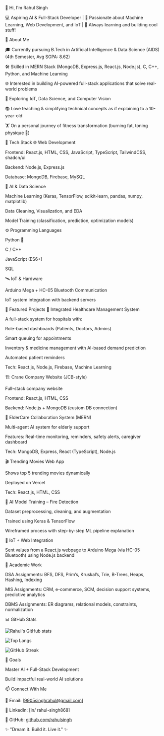 👋 Hi, I'm Rahul Singh

💻 Aspiring AI & Full-Stack Developer | 🚀 Passionate about Machine Learning, Web Development, and IoT | 🌱 Always learning and building cool stuff!

🚀 About Me

🎓 Currently pursuing B.Tech in Artificial Intelligence & Data Science (AIDS) (4th Semester, Avg SGPA: 8.62)

🛠️ Skilled in MERN Stack (MongoDB, Express.js, React.js, Node.js), C, C++, Python, and Machine Learning

🌐 Interested in building AI-powered full-stack applications that solve real-world problems

🤖 Exploring IoT, Data Science, and Computer Vision

📚 Love teaching & simplifying technical concepts as if explaining to a 10-year-old

🏋️ On a personal journey of fitness transformation (burning fat, toning physique 💪)

🔧 Tech Stack
🌐 Web Development

Frontend: React.js, HTML, CSS, JavaScript, TypeScript, TailwindCSS, shadcn/ui

Backend: Node.js, Express.js

Database: MongoDB, Firebase, MySQL

🤖 AI & Data Science

Machine Learning (Keras, TensorFlow, scikit-learn, pandas, numpy, matplotlib)

Data Cleaning, Visualization, and EDA

Model Training (classification, prediction, optimization models)

⚙️ Programming Languages

Python 🐍

C / C++

JavaScript (ES6+)

SQL

🛰️ IoT & Hardware

Arduino Mega + HC-05 Bluetooth Communication

IoT system integration with backend servers

📌 Featured Projects
🏥 Integrated Healthcare Management System

A full-stack system for hospitals with:

Role-based dashboards (Patients, Doctors, Admins)

Smart queuing for appointments

Inventory & medicine management with AI-based demand prediction

Automated patient reminders

Tech: React.js, Node.js, Firebase, Machine Learning

🏗️ Crane Company Website (JCB-style)

Full-stack company website

Frontend: React.js, HTML, CSS

Backend: Node.js + MongoDB (custom DB connection)

👴 ElderCare Collaboration System (MERN)

Multi-agent AI system for elderly support

Features: Real-time monitoring, reminders, safety alerts, caregiver dashboard

Tech: MongoDB, Express, React (TypeScript), Node.js

🎬 Trending Movies Web App

Shows top 5 trending movies dynamically

Deployed on Vercel

Tech: React.js, HTML, CSS

🤖 AI Model Training – Fire Detection

Dataset preprocessing, cleaning, and augmentation

Trained using Keras & TensorFlow

Wireframed process with step-by-step ML pipeline explanation

🔗 IoT + Web Integration

Sent values from a React.js webpage to Arduino Mega (via HC-05 Bluetooth) using Node.js backend

📝 Academic Work

DSA Assignments: BFS, DFS, Prim’s, Kruskal’s, Trie, B-Trees, Heaps, Hashing, Indexing

MIS Assignments: CRM, e-commerce, SCM, decision support systems, predictive analytics

DBMS Assignments: ER diagrams, relational models, constraints, normalization

📊 GitHub Stats

![Rahul's GitHub stats](https://github-readme-stats.vercel.app/api?username=868Rahul&show_icons=true&theme=radical)

![Top Langs](https://github-readme-stats.vercel.app/api/top-langs/?username=868Rahul&layout=compact&theme=radical)

![GitHub Streak](https://streak-stats.demolab.com/?user=868Rahul&theme=radical)




🌱 Goals

Master AI + Full-Stack Development

Build impactful real-world AI solutions


📫 Connect With Me

📧 Email: [9905singhrahul@gmail.com]

💼 LinkedIn: [in/ rahul-singh868]

🐙 GitHub: [github.com/rahulsingh](https://github.com/868Rahul)

✨ "Dream it. Build it. Live it." ✨

